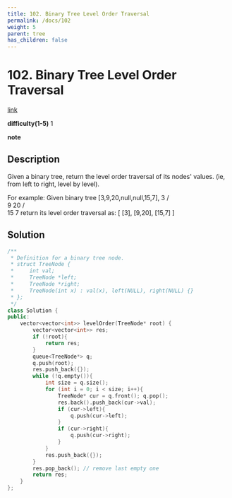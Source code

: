```yaml
---
title: 102. Binary Tree Level Order Traversal
permalink: /docs/102
weight: 5
parent: tree
has_children: false
---
```

# 102. Binary Tree Level Order Traversal
[link](https://leetcode.com/problems/binary-tree-level-order-traversal/)

**difficulty(1-5)**
1

**note**

## Description
Given a binary tree, return the level order traversal of its nodes' values. (ie, from left to right, level by level).

For example:
Given binary tree [3,9,20,null,null,15,7],
    3
   / \
  9  20
    /  \
   15   7
return its level order traversal as:
[
  [3],
  [9,20],
  [15,7]
]

## Solution
```c++
/**
 * Definition for a binary tree node.
 * struct TreeNode {
 *     int val;
 *     TreeNode *left;
 *     TreeNode *right;
 *     TreeNode(int x) : val(x), left(NULL), right(NULL) {}
 * };
 */
class Solution {
public:
    vector<vector<int>> levelOrder(TreeNode* root) {
        vector<vector<int>> res;
        if (!root){
            return res;
        }
        queue<TreeNode*> q;
        q.push(root);
        res.push_back({});
        while (!q.empty()){
            int size = q.size();
            for (int i = 0; i < size; i++){
                TreeNode* cur = q.front(); q.pop();
                res.back().push_back(cur->val);
                if (cur->left){
                    q.push(cur->left);
                }
                if (cur->right){
                    q.push(cur->right);
                }
            }
            res.push_back({});
        }
        res.pop_back(); // remove last empty one
        return res;
    }
};
```